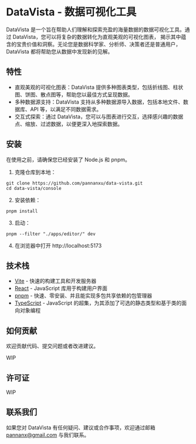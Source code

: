 # DataVista - 数据可视化工具

DataVista 是一个旨在帮助人们理解和探索充盈的海量数据的数据可视化工具。通过 DataVista，您可以将复杂的数据转化为直观美观的可视化图表，
揭示其中蕴含的宝贵价值和洞察。无论您是数据科学家、分析师、决策者还是普通用户，DataVista 都将帮助您从数据中发现新的见解。

## 特性

- 直观美观的可视化图表：DataVista 提供多种图表类型，包括折线图、柱状图、饼图、散点图等，帮助您以最佳方式呈现数据。
- 多种数据源支持：DataVista 支持从多种数据源导入数据，包括本地文件、数据库、API 等，以满足不同数据需求。
- 交互式探索：通过 DataVista，您可以与图表进行交互，选择感兴趣的数据点、缩放、过滤数据，以便更深入地探索数据。

[//]: # (- 多平台兼容：DataVista 可在桌面、平板和移动设备上运行，适应不同的使用场景。)

## 安装

在使用之前，请确保您已经安装了 Node.js 和 pnpm。

1. 克隆仓库到本地：

```shell
git clone https://github.com/pannanxu/data-vista.git
cd data-vista/console
```

2. 安装依赖：

```shell
pnpm install
```

3. 启动：

```shell
pnpm --filter "./apps/editor/" dev
```

4. 在浏览器中打开 http://localhost:5173


## 技术栈

- [Vite](https://vitejs.dev/) - 快速的构建工具和开发服务器
- [React](https://reactjs.org/) - JavaScript 库用于构建用户界面
- [pnpm](https://pnpm.js.org/) - 快速、零安装、并且能实现多包共享依赖的包管理器
- [TypeScript](https://www.typescriptlang.org/) - JavaScript 的超集，为其添加了可选的静态类型和基于类的面向对象编程

## 如何贡献

欢迎贡献代码、提交问题或者改进建议。

WIP

## 许可证

WIP

## 联系我们

如果您对 DataVista 有任何疑问、建议或合作事项，欢迎通过邮箱 pannanx@gmail.com 与我们联系。
